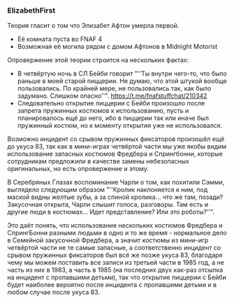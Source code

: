 ### ElizabethFirst
Теория гласит о том что Элизабет Афтон умерла первой.
* Её комната пуста во FNAF 4
* Возможная её могила рядом с домом Афтонов в Midnight Motorist

Опровержение этой теории строится на нескольких фактах:
* В четвёртую ночь в СЛ Бейби говорит "''Ты внутри чего-то, что было раньше в моей старой пиццерии. Не думаю, что этой штукой вообще пользовались. По крайней мере, не пользовались так, как было задумано. Слишком опасно''". <ref>https://t.me/fnafstuffchat/210342</ref>
* Следовательно открытие пиццерии с Бейби произошло после запрета пружинных костюмов к использованию, пусть и планировалось ещё до него, ибо в пиццерии так или иначе был пружинный костюм, но к моменту открытия уже не использовался.

Возможно инцидент со срывом пружинных фиксаторов произошёл ещё до укуса 83, так как в мини-играх четвёртой части мы уже якобы видим использование запасных костюмов Фредбера и Спрингбонни, которые сотрудникам предложили в качестве замены небезопасных оригинальных, но есть опровержение и этому.

В Серебряных Глазах воспоминание Чарли о том, как похитили Сэмми, выглядело следующим образом "''Кролик наклоняется к ним, под маской видны желтые зубы, а за спиной кролика… что же там, позади? Закусочная открыта, Чарли слышит голоса, разговоры. Там есть и другие люди в костюмах… Идет представление? Или это роботы?''".

Это даёт понять, что использование нескольких костюмов Фредбера и СпрингБонни разными людьми в одно и то же время - нормальное дело в Семейной закусочной Фредбера, а значит костюмы из мини-игр четвёртой части не те самые запасные, а соответственно инцидент со срывом пружинных фиксаторов был всё же позже укуса 83, благодаря чему мы можем поставить все записи из третьей части в 1985 год, а не часть из них в 1983, а часть в 1985 (на последних двух как-раз отсылка на инцидент с пропавшими детьми), так что открытие пиццерии с Бейби будет наиболее вероятно после инцидента с пропавшими детьми и в любом случае после укуса 83.
